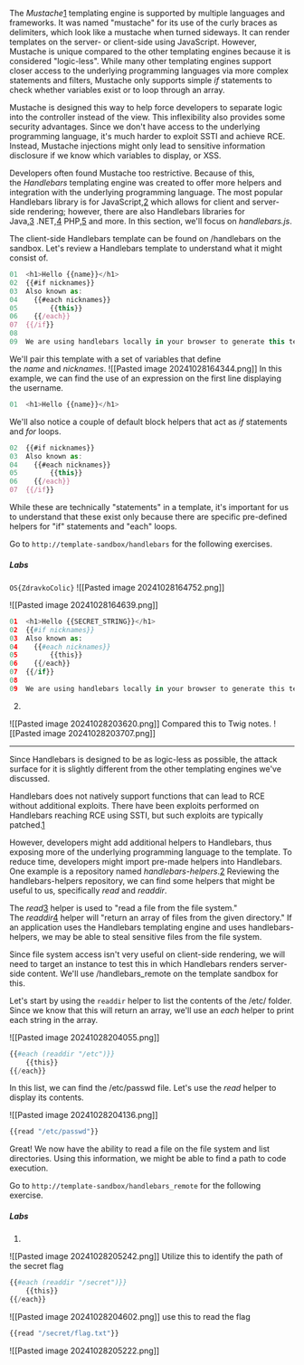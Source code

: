 The _Mustache_[1](https://portal.offsec.com/courses/web-200-28380/learning/server-side-template-injection-discovery-and-exploitation-30963/mustache-and-handlebars-discovery-and-exploitation-31311/mustache-and-handlebars-discovery-31006#fn-local_id_312-1) templating engine is supported by multiple languages and frameworks. It was named "mustache" for its use of the curly braces as delimiters, which look like a mustache when turned sideways. It can render templates on the server- or client-side using JavaScript. However, Mustache is unique compared to the other templating engines because it is considered "logic-less". While many other templating engines support closer access to the underlying programming languages via more complex statements and filters, Mustache only supports simple _if_ statements to check whether variables exist or to loop through an array.

Mustache is designed this way to help force developers to separate logic into the controller instead of the view. This inflexibility also provides some security advantages. Since we don't have access to the underlying programming language, it's much harder to exploit SSTI and achieve RCE. Instead, Mustache injections might only lead to sensitive information disclosure if we know which variables to display, or XSS.

Developers often found Mustache too restrictive. Because of this, the _Handlebars_ templating engine was created to offer more helpers and integration with the underlying programming language. The most popular Handlebars library is for JavaScript,[2](https://portal.offsec.com/courses/web-200-28380/learning/server-side-template-injection-discovery-and-exploitation-30963/mustache-and-handlebars-discovery-and-exploitation-31311/mustache-and-handlebars-discovery-31006#fn-local_id_312-2) which allows for client and server-side rendering; however, there are also Handlebars libraries for Java,[3](https://portal.offsec.com/courses/web-200-28380/learning/server-side-template-injection-discovery-and-exploitation-30963/mustache-and-handlebars-discovery-and-exploitation-31311/mustache-and-handlebars-discovery-31006#fn-local_id_312-3) .NET,[4](https://portal.offsec.com/courses/web-200-28380/learning/server-side-template-injection-discovery-and-exploitation-30963/mustache-and-handlebars-discovery-and-exploitation-31311/mustache-and-handlebars-discovery-31006#fn-local_id_312-4) PHP,[5](https://portal.offsec.com/courses/web-200-28380/learning/server-side-template-injection-discovery-and-exploitation-30963/mustache-and-handlebars-discovery-and-exploitation-31311/mustache-and-handlebars-discovery-31006#fn-local_id_312-5) and more. In this section, we'll focus on _handlebars.js_.

The client-side Handlebars template can be found on /handlebars on the sandbox. Let's review a Handlebars template to understand what it might consist of.

```js
01  <h1>Hello {{name}}</h1>
02  {{#if nicknames}}
03  Also known as:
04    {{#each nicknames}}
05        {{this}}
06    {{/each}}
07  {{/if}}
08
09  We are using handlebars locally in your browser to generate this template
```
We'll pair this template with a set of variables that define the _name_ and _nicknames_.
![[Pasted image 20241028164344.png]]
In this example, we can find the use of an expression on the first line displaying the username.

```js
01  <h1>Hello {{name}}</h1>
```
We'll also notice a couple of default block helpers that act as _if_ statements and _for_ loops.
```js
02  {{#if nicknames}}
03  Also known as:
04    {{#each nicknames}}
05        {{this}}
06    {{/each}}
07  {{/if}}
```
While these are technically "statements" in a template, it's important for us to understand that these exist only because there are specific pre-defined helpers for "if" statements and "each" loops.

Go to `http://template-sandbox/handlebars` for the following exercises.

##### Labs
`OS{ZdravkoColic}`
![[Pasted image 20241028164752.png]]

![[Pasted image 20241028164639.png]]

```python
01  <h1>Hello {{SECRET_STRING}}</h1>
02  {{#if nicknames}}
03  Also known as:
04    {{#each nicknames}}
05        {{this}}
06    {{/each}}
07  {{/if}}
08
09  We are using handlebars locally in your browser to generate this template
```

2. 
![[Pasted image 20241028203620.png]]
Compared this to Twig notes.
![[Pasted image 20241028203707.png]]

---------------


Since Handlebars is designed to be as logic-less as possible, the attack surface for it is slightly different from the other templating engines we've discussed.

Handlebars does not natively support functions that can lead to RCE without additional exploits. There have been exploits performed on Handlebars reaching RCE using SSTI, but such exploits are typically patched.[1](https://portal.offsec.com/courses/web-200-28380/learning/server-side-template-injection-discovery-and-exploitation-30963/mustache-and-handlebars-discovery-and-exploitation-31311/mustache-and-handlebars-discovery-31006#fn-local_id_336-1)

However, developers might add additional helpers to Handlebars, thus exposing more of the underlying programming language to the template. To reduce time, developers might import pre-made helpers into Handlebars. One example is a repository named _handlebars-helpers_.[2](https://portal.offsec.com/courses/web-200-28380/learning/server-side-template-injection-discovery-and-exploitation-30963/mustache-and-handlebars-discovery-and-exploitation-31311/mustache-and-handlebars-discovery-31006#fn-local_id_336-2) Reviewing the handlebars-helpers repository, we can find some helpers that might be useful to us, specifically _read_ and _readdir_.

The _read_[3](https://portal.offsec.com/courses/web-200-28380/learning/server-side-template-injection-discovery-and-exploitation-30963/mustache-and-handlebars-discovery-and-exploitation-31311/mustache-and-handlebars-discovery-31006#fn-local_id_336-3) helper is used to "read a file from the file system." The _readdir_[4](https://portal.offsec.com/courses/web-200-28380/learning/server-side-template-injection-discovery-and-exploitation-30963/mustache-and-handlebars-discovery-and-exploitation-31311/mustache-and-handlebars-discovery-31006#fn-local_id_336-4) helper will "return an array of files from the given directory." If an application uses the Handlebars templating engine and uses handlebars-helpers, we may be able to steal sensitive files from the file system.

Since file system access isn't very useful on client-side rendering, we will need to target an instance to test this in which Handlebars renders server-side content. We'll use /handlebars_remote on the template sandbox for this.

Let's start by using the `readdir` helper to list the contents of the /etc/ folder. Since we know that this will return an array, we'll use an _each_ helper to print each string in the array.

![[Pasted image 20241028204055.png]]
```python
{{#each (readdir "/etc")}}
	{{this}}
{{/each}}
```
In this list, we can find the /etc/passwd file. Let's use the _read_ helper to display its contents.

![[Pasted image 20241028204136.png]]

```python
{{read "/etc/passwd"}}
```
Great! We now have the ability to read a file on the file system and list directories. Using this information, we might be able to find a path to code execution.

Go to `http://template-sandbox/handlebars_remote` for the following exercise.


##### Labs

1.
![[Pasted image 20241028205242.png]]
Utilize this to identify the path of the secret flag
```python
{{#each (readdir "/secret")}}
	{{this}}
{{/each}}
```
![[Pasted image 20241028204602.png]]
use this to read the flag
```python
{{read "/secret/flag.txt"}}
```
![[Pasted image 20241028205222.png]]
